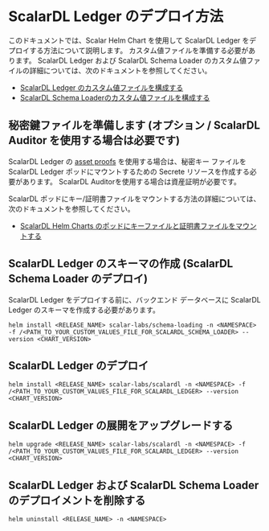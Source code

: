 # ScalarDL Ledger のデプロイ方法

このドキュメントでは、Scalar Helm Chart を使用して ScalarDL Ledger をデプロイする方法について説明します。 カスタム値ファイルを準備する必要があります。 ScalarDL Ledger および ScalarDL Schema Loader のカスタム値ファイルの詳細については、次のドキュメントを参照してください。

* [ScalarDL Ledger のカスタム値ファイルを構成する](configure-custom-values-scalardl-ledger.md)
* [ScalarDL Schema Loaderのカスタム値ファイルを構成する](configure-custom-values-scalardl-schema-loader.md)

## 秘密鍵ファイルを準備します (オプション / ScalarDL Auditor を使用する場合は必要です)

ScalarDL Ledger の [asset proofs](https://github.com/scalar-labs/scalardl/blob/master/docs/how-to-use-proof.md) を使用する場合は、秘密キー ファイルを ScalarDL Ledger ポッドにマウントするための Secrete リソースを作成する必要があります。 ScalarDL Auditorを使用する場合は資産証明が必要です。

ScalarDL ポッドにキー/証明書ファイルをマウントする方法の詳細については、次のドキュメントを参照してください。

* [ScalarDL Helm Charts のポッドにキーファイルと証明書ファイルをマウントする](mount-files-or-volumes-on-scalar-pods.md#scalardl-helm-charts-のポッドにキーファイルと証明書ファイルをマウントする)

## ScalarDL Ledger のスキーマの作成 (ScalarDL Schema Loader のデプロイ)

ScalarDL Ledger をデプロイする前に、バックエンド データベースに ScalarDL Ledger のスキーマを作成する必要があります。

```console
helm install <RELEASE_NAME> scalar-labs/schema-loading -n <NAMESPACE> -f /<PATH_TO_YOUR_CUSTOM_VALUES_FILE_FOR_SCALARDL_SCHEMA_LOADER> --version <CHART_VERSION>
```

## ScalarDL Ledger のデプロイ

```console
helm install <RELEASE_NAME> scalar-labs/scalardl -n <NAMESPACE> -f /<PATH_TO_YOUR_CUSTOM_VALUES_FILE_FOR_SCALARDL_LEDGER> --version <CHART_VERSION>
```

## ScalarDL Ledger の展開をアップグレードする

```console
helm upgrade <RELEASE_NAME> scalar-labs/scalardl -n <NAMESPACE> -f /<PATH_TO_YOUR_CUSTOM_VALUES_FILE_FOR_SCALARDL_LEDGER> --version <CHART_VERSION>
```

## ScalarDL Ledger および ScalarDL Schema Loader のデプロイメントを削除する

```console
helm uninstall <RELEASE_NAME> -n <NAMESPACE>
```
